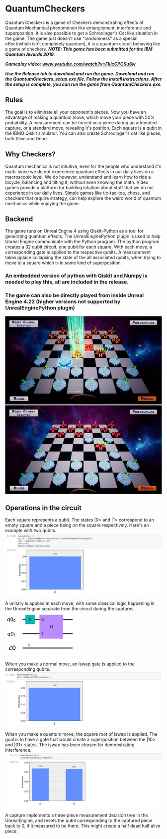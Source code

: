 # QuantumCheckers
 Quantum Checkers is a game of Checkers demonstrating effects of Quantum Mechanical phenomenon like entanglement, interference and superposition. It is also possible to get a Schrodinger's Cat like situation in the game. The game just doesn't use "randomness" as a special effect(which isn't completely quantum), it is a quantum circuit behaving like a game of checkers.
 ***NOTE: This game has been submitted for the IBM Quantum Awards 2019.***
 
 ***Gameplay video: www.youtube.com/watch?v=FklcCPCSuSw***
 
 ***Use the Release tab to download and run the game. Download and run the QuantumCheckers_setup.exe file. Follow the install instructions. After the setup is complete, you can run the game from QuantumCheckers.exe.***
 
## Rules

The goal is to eliminate all your opponent's pieces. Now you have an advantage of making a quantum move, which move your piece with 50% probability. A measurement can be forced on a piece during an attempted capture, or a standard move, revealing it's position. Each square is a qubit in the IBMQ Qiskit simulator. You can also create Schrodinger's cat like pieces, both Alive and Dead.

## Why Checkers?

Quantum mechanics is not intuitive, even for the people who understand it's math, since we do not experience quantum effects in our daily lives on a macroscopic level. We do however, understand and learn how to ride a bicycle, balancing and tilting it, without even knowing the math. Video games provide a platform for building intuition about stuff that we do not experience in our daily lives. Simple games like tic-tac-toe, chess, and checkers that require strategy, can help explore the weird world of quantum mechanics while enjoying the game.

## Backend

The game runs on Unreal Engine 4 using Qiskit-Python as a tool for generating quantum effects. The UnrealEnginePython plugin is used to help Unreal Engine communicate with the Python program. The python program creates a 32 qubit circuit, one qubit for each square. With each move, a corresponding gate is applied to the respective qubits. A measurement takes pplace collapsing the state of the all associated qubits, when trying to move to a square which is in some kind of superposition.
### An embedded version of python with Qiskit and Numpy is needed to play this, all are included in the release.
### The game can also be directly played from inside Unreal Engine 4.22 (higher versions not supported by UnrealEnginePython plugin)

![Screenshot1](https://github.com/VvenomSsnake/Quantum-Checkers/blob/master/Screenshots/5.png)
![Screenshot2](https://github.com/VvenomSsnake/Quantum-Checkers/blob/master/Screenshots/6.png)

## Operations in the circuit

Each square represents a qubit. The states |0> and |1> correspond to an empty square and a piece being on the square respectively. Here's an example with two qubits.
![CIrcuit Initialization](https://github.com/VvenomSsnake/Quantum-Checkers/blob/master/Screenshots/__init.png)

A unitary is applied in each move, with some classical logic happening in the UnrealEngine separate from the circuit during the captures.
![Unitary](https://github.com/VvenomSsnake/Quantum-Checkers/blob/master/Screenshots/Unitary.png)

When you make a normal move, an iswap gate is applied to the corresponding qubits.
![Regular Move](https://github.com/VvenomSsnake/Quantum-Checkers/blob/master/Screenshots/standardmove.png)

When you make a quantum move, the square root of iswap is applied. The goal is to have a gate that would create a superposition between the |10> and |01> states. The iswap has been chosen for demonstrating interference.
![Quantum Move](https://github.com/VvenomSsnake/Quantum-Checkers/blob/master/Screenshots/qmove.png)

A capture implements a three piece measurement decision tree in the UnrealEngine, and resets the qubit corresponding to the captured piece back to 0, if it measured to be there. This might create a half dead half alive piece. 
